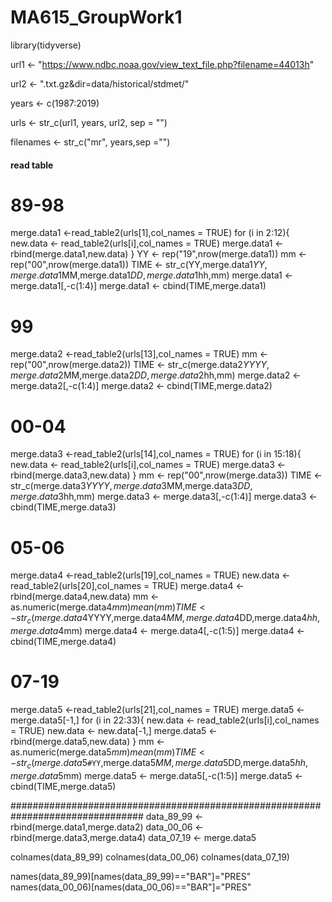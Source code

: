 # MA615_GroupWork1
library(tidyverse)

url1 <- "https://www.ndbc.noaa.gov/view_text_file.php?filename=44013h"

url2 <- ".txt.gz&dir=data/historical/stdmet/"

years <- c(1987:2019)

urls <- str_c(url1, years, url2, sep = "")

filenames <- str_c("mr", years,sep ="")

#### read table
# 89-98
merge.data1 <-read_table2(urls[1],col_names = TRUE)
for (i in 2:12){
  new.data <- read_table2(urls[i],col_names = TRUE)
  merge.data1 <- rbind(merge.data1,new.data)
}
YY <- rep("19",nrow(merge.data1))
mm <- rep("00",nrow(merge.data1))
TIME <- str_c(YY,merge.data1$YY,merge.data1$MM,merge.data1$DD,merge.data1$hh,mm)
merge.data1 <- merge.data1[,-c(1:4)]
merge.data1 <- cbind(TIME,merge.data1)

# 99
merge.data2 <-read_table2(urls[13],col_names = TRUE)
mm <- rep("00",nrow(merge.data2))
TIME <- str_c(merge.data2$YYYY,merge.data2$MM,merge.data2$DD,merge.data2$hh,mm)
merge.data2 <- merge.data2[,-c(1:4)]
merge.data2 <- cbind(TIME,merge.data2)

# 00-04
merge.data3 <-read_table2(urls[14],col_names = TRUE)
for (i in 15:18){
  new.data <- read_table2(urls[i],col_names = TRUE)
  merge.data3 <- rbind(merge.data3,new.data)
}
mm <- rep("00",nrow(merge.data3))
TIME <- str_c(merge.data3$YYYY,merge.data3$MM,merge.data3$DD,merge.data3$hh,mm)
merge.data3 <- merge.data3[,-c(1:4)]
merge.data3 <- cbind(TIME,merge.data3)


# 05-06
merge.data4 <-read_table2(urls[19],col_names = TRUE)
new.data <- read_table2(urls[20],col_names = TRUE)
merge.data4 <- rbind(merge.data4,new.data)
mm <- as.numeric(merge.data4$mm)
mean(mm)
TIME <- str_c(merge.data4$YYYY,merge.data4$MM,merge.data4$DD,merge.data4$hh,merge.data4$mm)
merge.data4 <- merge.data4[,-c(1:5)]
merge.data4 <- cbind(TIME,merge.data4)


# 07-19 
merge.data5 <-read_table2(urls[21],col_names = TRUE)
merge.data5 <- merge.data5[-1,]
for (i in 22:33){
  new.data <- read_table2(urls[i],col_names = TRUE)
  new.data <- new.data[-1,]
  merge.data5 <- rbind(merge.data5,new.data)
}
mm <- as.numeric(merge.data5$mm)
mean(mm)
TIME <- str_c(merge.data5$`#YY`,merge.data5$MM,merge.data5$DD,merge.data5$hh,merge.data5$mm)
merge.data5 <- merge.data5[,-c(1:5)]
merge.data5 <- cbind(TIME,merge.data5)

################################################################################
data_89_99 <- rbind(merge.data1,merge.data2)
data_00_06 <- rbind(merge.data3,merge.data4)
data_07_19 <- merge.data5

colnames(data_89_99)
colnames(data_00_06)
colnames(data_07_19)

names(data_89_99)[names(data_89_99)=="BAR"]="PRES"
names(data_00_06)[names(data_00_06)=="BAR"]="PRES"